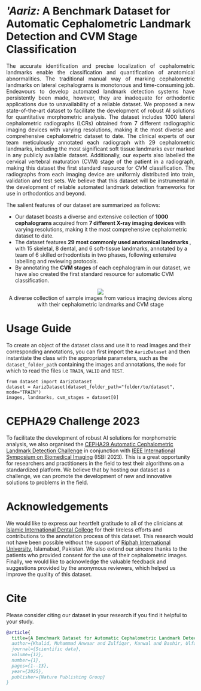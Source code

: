 # <i> 'Aariz: </i> A Benchmark Dataset for Automatic Cephalometric Landmark Detection and CVM Stage Classification
<p align="justify">
The accurate identification and precise localization of cephalometric landmarks enable the classification and quantification of anatomical abnormalities. The traditional manual way of marking cephalometric landmarks on lateral cephalograms is monotonous and time-consuming job. Endeavours to develop automated landmark detection systems have persistently been made, however, they are inadequate for orthodontic applications due to unavailability of a reliable dataset. We proposed a new state-of-the-art dataset to facilitate the development of robust AI solutions for quantitative morphometric analysis. The dataset includes 1000 lateral cephalometric radiographs (LCRs) obtained from 7 different radiographic imaging devices with varying resolutions, making it the most diverse and comprehensive cephalometric dataset to date. The clinical experts of our team meticulously annotated each radiograph with 29 cephalometric landmarks, including the most significant soft tissue landmarks ever marked in any publicly available dataset. Additionally, our experts also labelled the cervical vertebral maturation (CVM) stage of the patient in a radiograph, making this dataset the first standard resource for CVM classification. The radiographs from each imaging device are uniformly distributed into train, validation and test sets. We believe that this dataset will be instrumental in the development of reliable automated landmark detection frameworks for use in orthodontics and beyond.

The salient features of our dataset are summarized as follows:
  <ul>
    <li> Our dataset boasts a diverse and extensive collection of <strong> 1000 cephalograms </strong> acquired from <strong> 7 different X-ray imaging devices </strong> with varying resolutions, making it the most comprehensive cephalometric dataset to date. </li>
    <li> The dataset features <strong> 29 most commonly used anatomical landmarks </strong>, with 15 skeletal, 8 dental, and 6 soft-tissue landmarks, annotated by a team of 6 skilled orthodontists in two phases, following extensive labelling and reviewing protocols. </li>
    <li> By annotating the <strong> CVM stages </strong> of each cephalogram in our dataset, we have also created the first standard resource for automatic CVM classification. </li>
  </ul>
</p>

<div align="center">
  <img src="docs/dataset-example-images.svg">
</div>
<div align="center"> A diverse collection of sample images from various imaging devices along with their cephalometric landmarks and CVM stage </div>

# Usage Guide
To create an object of the dataset class and use it to read images and their corresponding annotations, you can first import the <code>AarizDataset</code> and then instantiate the class with the appropriate parameters, such as the <code>dataset_folder_path</code> containing the images and annotations, the <code>mode</code> for which to read the files i.e <code>TRAIN</code>, <code>VALID</code> and <code>TEST</code>.
```
from dataset import AarizDataset
dataset = AarizDataset(dataset_folder_path="folder/to/dataset", mode="TRAIN")
images, landmarks, cvm_stages = dataset[0]
```

# CEPHA29 Challenge 2023
To facilitate the development of robust AI solutions for morphometric analysis, we also organised the <a href="http://vision.seecs.edu.pk/CEPHA29/">CEPHA29 Automatic Cephalometric Landmark Detection Challenge</a> in conjunction with <a href="https://2023.biomedicalimaging.org/en/CHALLENGES.html">IEEE International Symposium on Biomedical Imaging</a> (ISBI 2023). This is a great opportunity for researchers and practitioners in the field to test their algorithms on a standardized platform. We believe that by hosting our dataset as a challenge, we can promote the development of new and innovative solutions to problems in the field.

# Acknowledgements
We would like to express our heartfelt gratitude to all of the clinicians at <a href="https://www.riphah.edu.pk/dental-sciences/">Islamic International Dental College</a> for their tireless efforts and contributions to the annotation process of this dataset. This research would not have been possible without the support of <a href="https://www.riphah.edu.pk">Riphah International University</a>, Islamabad, Pakistan. We also extend our sincere thanks to the patients who provided consent for the use of their cephalometric images. Finally, we would like to acknowledge the valuable feedback and suggestions provided by the anonymous reviewers, which helped us improve the quality of this dataset.

# Cite
Please consider citing our dataset in your research if you find it helpful to your study.
```BibTeX
@article{
  title={A Benchmark Dataset for Automatic Cephalometric Landmark Detection and CVM Stage Classification},
  author={Khalid, Muhammad Anwaar and Zulfiqar, Kanwal and Bashir, Ulfat and Shaheen, Areeba and Iqbal, Rida and Rizwan, Zarnab and Rizwan, Ghina and Fraz, Muhammad Moazam}
  journal={Scientific data},
  volume={12},
  number={1},
  pages={1--13},
  year={2025},
  publisher={Nature Publishing Group}
}
```
